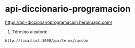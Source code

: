 # api-diccionario-programacion
https://api-diccionarioprogramacion.herokuapp.com/

1. Término aleatorio:
```
http://localhost:3000/api/terms/random
```
